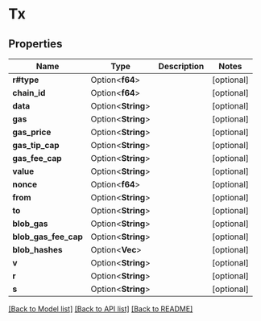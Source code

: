 # Tx

## Properties

Name | Type | Description | Notes
------------ | ------------- | ------------- | -------------
**r#type** | Option<**f64**> |  | [optional]
**chain_id** | Option<**f64**> |  | [optional]
**data** | Option<**String**> |  | [optional]
**gas** | Option<**String**> |  | [optional]
**gas_price** | Option<**String**> |  | [optional]
**gas_tip_cap** | Option<**String**> |  | [optional]
**gas_fee_cap** | Option<**String**> |  | [optional]
**value** | Option<**String**> |  | [optional]
**nonce** | Option<**f64**> |  | [optional]
**from** | Option<**String**> |  | [optional]
**to** | Option<**String**> |  | [optional]
**blob_gas** | Option<**String**> |  | [optional]
**blob_gas_fee_cap** | Option<**String**> |  | [optional]
**blob_hashes** | Option<**Vec<String>**> |  | [optional]
**v** | Option<**String**> |  | [optional]
**r** | Option<**String**> |  | [optional]
**s** | Option<**String**> |  | [optional]

[[Back to Model list]](../README.md#documentation-for-models) [[Back to API list]](../README.md#documentation-for-api-endpoints) [[Back to README]](../README.md)


